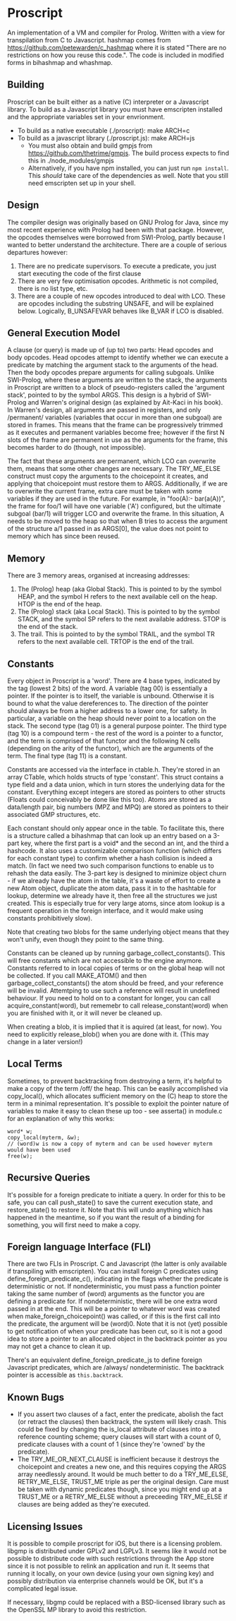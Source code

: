 Proscript
=========

An implementation of a VM and compiler for Prolog. Written with a view for transpilation from C to Javascript.
hashmap comes from https://github.com/petewarden/c_hashmap where it is stated "There are no restrictions on how you reuse this code.". The code is included in modified forms in bihashmap and whashmap.


Building
--------
Proscript can be built either as a native (C) interpreter or a Javascript library. To build as a Javascript library you must have emscripten installed and the appropriate variables set in your envrionment.

   * To build as a native executable (./proscript): make ARCH=c
   * To build as a javascript library (./proscript.js): make ARCH=js
      * You must also obtain and build gmpjs from https://github.com/thetrime/gmpjs. The build process expects to find this in ./node_modules/gmpjs
      * Alternatively, if you have npm installed, you can just run `npm install`. This *should* take care of the dependencies as well. Note that you still need emscripten set up in your shell.

Design
------
The compiler design was originally based on GNU Prolog for Java, since my most recent experience with Prolog had been with that package. However, the opcodes themselves were borrowed from SWI-Prolog, partly because I wanted to better understand the architecture. There are a couple of serious departures however:
1) There are no predicate supervisors. To execute a predicate, you just start executing the code of the first clause
2) There are very few optimisation opcodes. Arithmetic is not compiled, there is no list type, etc.
3) There are a couple of new opcodes introduced to deal with LCO. These are opcodes including the substring UNSAFE, and will be explained below. Logically, B_UNSAFEVAR behaves like B_VAR if LCO is disabled.

General Execution Model
-----------------------
A clause (or query) is made up of (up to) two parts: Head opcodes and body opcodes. Head opcodes attempt to identify whether we can execute a predicate by matching the argument stack to the arguments of the head. Then the body opcodes prepare arguments for calling subgoals. Unlike SWI-Prolog, where these arguments are written to the stack, the arguments in Proscript are written to a block of pseudo-registers called the 'argument stack', pointed to by the symbol ARGS. This design is a hybrid of SWI-Prolog and Warren's original design (as explained by Ait-Kaci in his book). In Warren's design, all arguments are passed in registers, and only /permanent/ variables (variables that occur in more than one subgoal) are stored in frames. This means that the frame can be progressively trimmed as it executes and permanent variables become free; however if the first N slots of the frame are permanent in use as the arguments for the frame, this becomes harder to do (though, not impossible).

The fact that these arguments are permanent, which LCO can overwrite them, means that some other changes are necessary. The TRY_ME_ELSE construct must copy the arguments to the choicepoint it creates, and applying that choicepoint must restore them to ARGS. Additionally, if we are to overwrite the current frame, extra care must be taken with some variables if they are used in the future. For example, in "foo(A):- bar(a(A))", the frame for foo/1 will have one variable ('A') configured, but the ultimate subgoal (bar/1) will trigger LCO and overwrite the frame. In this situation, A needs to be moved to the heap so that when B tries to access the argument of the structure a/1 passed in as ARGS[0], the value does not point to memory which has since been reused.

Memory
------
There are 3 memory areas, organised at increasing addresses:
1) The (Prolog) heap (aka Global Stack). This is pointed to by the symbol HEAP, and the symbol H refers to the next available cell on the heap. HTOP is the end of the heap.
2) The (Prolog) stack (aka Local Stack). This is pointed to by the symbol STACK, and the symbol SP refers to the next available address. STOP is the end of the stack.
3) The trail. This is pointed to by the symbol TRAIL, and the symbol TR refers to the next available cell. TRTOP is the end of the trail.

Constants
---------
Every object in Proscript is a 'word'. There are 4 base types, indicated by the tag (lowest 2 bits) of the word. A variable (tag 00) is essentially a pointer. If the pointer is to itself, the variable is unbound. Otherwise it is bound to what the value dereferences to. The direction of the pointer should always be from a higher address to a lower one, for safety. In particular, a variable on the heap should never point to a location on the stack. The second type (tag 01) is a general purpose pointer. The third type (tag 10) is a compound term - the rest of the word is a pointer to a functor, and the term is comprised of that functor and the following N cells (depending on the arity of the functor), which are the arguments of the term. The final type (tag 11) is a constant.

Constants are accessed via the interface in ctable.h. They're stored in an array CTable, which holds structs of type 'constant'. This struct contains a type field and a data union, which in turn stores the underlying data for the constant. Everything except integers are stored as pointers to other structs (Floats could conceivably be done like this too). Atoms are stored as a data/length pair, big numbers (MPZ and MPQ) are stored as pointers to their associated GMP structures, etc.

Each constant should only appear once in the table. To facilitate this, there is a structure called a bihashmap that can look up an entry based on a 3-part key, where the first part is a void* and the second an int, and the third a hashcode. It also uses a customizable comparison function (which differs for each constant type) to confirm whether a hash collision is indeed a match. (In fact we need two such comparison functions to enable us to rehash the data easily. The 3-part key is designed to minimize object churn - if we already have the atom in the table, it's a waste of effort to create a new Atom object, duplicate the atom data, pass it in to the hashtable for lookup, determine we already have it, then free all the structures we just created. This is especially true for very large atoms, since atom lookup is a frequent operation in the foreign interface, and it would make using constants prohibitively slow).

Note that creating two blobs for the same underlying object means that they won't unify, even though they point to the same thing.

Constants can be cleaned up by running garbage_collect_constants(). This will free constants which are not accessible to the engine anymore. Constants referred to in local copies of terms or on the global heap will not be collected. If you call MAKE_ATOM() and then garbage_collect_constants() the atom should be freed, and your reference will be invalid. Attemtping to use such a reference will result in undefined behaviour. If you need to hold on to a constant for longer, you can call acquire_constant(word), but rememebr to call release_constant(word) when you are finished with it, or it will never be cleaned up.

When creating a blob, it is implied that it is aquired (at least, for now). You need to explicitly release_blob() when you are done with it. (This may change in a later version!)

Local Terms
-----------
Sometimes, to prevent backtracking from destroying a term, it's helpful to make a copy of the term /off/ the heap. This can be easily accomplished via copy_local(), which allocates sufficient memory on the (C) heap to store the term in a minimal representation. It's possible to exploit the pointer nature of variables to make it easy to clean these up too - see asserta() in module.c for an explanation of why this works:

```
word* w;
copy_local(myterm, &w);
// (word)w is now a copy of myterm and can be used however myterm would have been used
free(w);
```

Recursive Queries
-----------------
It's possible for a foreign predicate to initiate a query. In order for this to be safe, you can call push_state() to save the current execution state, and restore_state() to restore it. Note that this will undo anything which has happened in the meantime, so if you want the result of a binding for something, you will first need to make a copy.

Foreign language Interface (FLI)
--------------------------------
There are two FLIs in Proscript. C and Javascript (the latter is only available if transpiling with emscripten). You can install foreign C predicates using define_foreign_predicate_c(), indicating in the flags whether the predicate is deterministic or not. If nondeterministic, you must pass a function pointer taking the same number of (word) arguments as the functor you are defining a predicate for. If nondeterministic, there will be one extra word passed in at the end. This will be a pointer to whatever word was created when make_foreign_choicepoint() was called, or if this is the first call into the predicate, the argument will be (word)0. Note that it is not (yet) possible to get notification of when your predicate has been cut, so it is not a good idea to store a pointer to an allocated object in the backtrack pointer as you may not get a chance to clean it up.

There's an equivalent define_foreign_predicate_js to define foreign Javascript predicates, which are /always/ nondeterministic. The backtrack pointer is accessible as `this.backtrack`.




Known Bugs
----------
* If you assert two clauses of a fact, enter the predicate, abolish the fact (or retract the clauses) then backtrack, the system will likely crash. This could be fixed by changing the is_local attribute of clauses into a reference counting scheme; query clauses will start with a count of 0, predicate clauses with a count of 1 (since they're 'owned' by the predicate).
* The TRY_ME_OR_NEXT_CLAUSE is inefficient because it destroys the choicepoint and creates a new one, and this requires copying the ARGS array needlessly around. It would be much better to do a TRY_ME_ELSE, RETRY_ME_ELSE, TRUST_ME triple as per the original design. Care must be taken with dynamic predicates though, since you might end up at a TRUST_ME or a RETRY_ME_ELSE without a preceeding TRY_ME_ELSE if clauses are being added as they're executed.


Licensing Issues
----------------
It is possible to compile proscript for iOS, but there is a licensing problem. libgmp is distributed under GPLv2 and LGPLv3. It seems like it would not be possible to distribute code with such restrictions through the App store since it is not possible to relink an application and run it. It seems that running it locally, on your own device (using your own signing key) and possibly distribution via enterprise channels would be OK, but it's a complicated legal issue.

If necessary, libgmp could be replaced with a BSD-licensed library such as the OpenSSL MP library to avoid this restriction.
